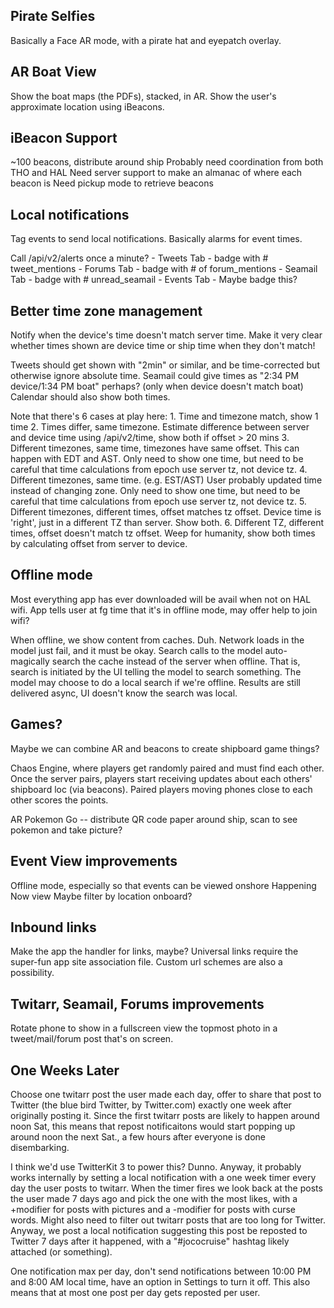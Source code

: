 ## Pirate Selfies
Basically a Face AR mode, with a pirate hat and eyepatch overlay.

## AR Boat View
Show the boat maps (the PDFs), stacked, in AR.
Show the user's approximate location using iBeacons.

## iBeacon Support
~100 beacons, distribute around ship
Probably need coordination from both THO and HAL 
Need server support to make an almanac of where each beacon is
Need pickup mode to retrieve beacons

## Local notifications
Tag events to send local notifications. Basically alarms for event times.

Call /api/v2/alerts once a minute? 
	- Tweets Tab - badge with # tweet_mentions
	- Forums Tab - badge with # of forum_mentions
	- Seamail Tab - badge with # unread_seamail
	- Events Tab - Maybe badge this?
	 

## Better time zone management
Notify when the device's time doesn't match server time.
Make it very clear whether times shown are device time or ship time when they don't match!

Tweets should get shown with "2min" or similar, and be time-corrected but otherwise ignore absolute time.
Seamail could give times as "2:34 PM device/1:34 PM boat" perhaps? (only when device doesn't match boat)
Calendar should also show both times.

Note that there's 6 cases at play here:
	1. Time and timezone match, show 1 time
	2. Times differ, same timezone. Estimate difference between server and device time using /api/v2/time, show both if offset > 20 mins
	3. Different timezones, same time, timezones have same offset. This can happen with EDT and AST. Only need to show one time,
		but need to be careful that time calculations from epoch use server tz, not device tz.
	4. Different timezones, same time. (e.g. EST/AST) User probably updated time instead of changing zone. Only need to show one time,
		but need to be careful that time calculations from epoch use server tz, not device tz.
	5. Different timezones, different times, offset matches tz offset. Device time is 'right', just in a different TZ than server. Show both.
	6. Different TZ, different times, offset doesn't match tz offset. Weep for humanity, show both times by calculating offset from server
		to device. 

## Offline mode
Most everything app has ever downloaded will be avail when not on HAL wifi.
App tells user at fg time that it's in offline mode, may offer help to join wifi?

When offline, we show content from caches. Duh. Network loads in the model just fail, and it must be okay.
Search calls to the model auto-magically search the cache instead of the server when offline.
That is, search is initiated by the UI telling the model to search something. The model may choose to do a local search if we're offline.
Results are still delivered async, UI doesn't know the search was local.

## Games?
Maybe we can combine AR and beacons to create shipboard game things?

Chaos Engine, where players get randomly paired and must find each other. Once the server pairs, players start receiving updates
about each others' shipboard loc (via beacons). Paired players moving phones close to each other scores the points.

AR Pokemon Go -- distribute QR code paper around ship, scan to see pokemon and take picture?

## Event View improvements
Offline mode, especially so that events can be viewed onshore
Happening Now view
Maybe filter by location onboard?

## Inbound links
Make the app the handler for links, maybe? Universal links require the super-fun app site association file.
Custom url schemes are also a possibility.

## Twitarr, Seamail, Forums improvements
Rotate phone to show in a fullscreen view the topmost photo in a tweet/mail/forum post that's on screen.

## One Weeks Later
Choose one twitarr post the user made each day, offer to share that post to Twitter (the blue bird Twitter, by Twitter.com)
exactly one week after originally posting it. Since the first twitarr posts are likely to happen around noon Sat, this means that repost
notificaitons would start popping up around noon the next Sat., a few hours after everyone is done disembarking.

I think we'd use TwitterKit 3 to power this? Dunno. Anyway, it probably works internally by setting a local notification with a one week
timer every day the user posts to twitarr. When the timer fires we look back at the posts the user made 7 days ago and pick the one with
the most likes, with a +modifier for posts with pictures and a -modifier for posts with curse words. Might also need to filter out twitarr 
posts that are too long for Twitter. Anyway, we post a local notification suggesting this post be reposted to Twitter 7 days after it happened, 
with a "#jococruise" hashtag likely attached (or something).

One notification max per day, don't send notifications between 10:00 PM and 8:00 AM local time, have an option in Settings to turn it off.
This also means that at most one post per day gets reposted per user.
